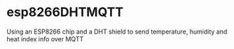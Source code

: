 # esp8266DHTMQTT
Using an ESP8266 chip and a DHT shield to send temperature, humidity and heat index info over MQTT
